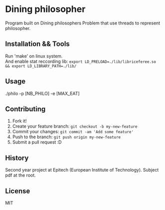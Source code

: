 # Dining philosopher

Program built on Dining philosophers Problem that use threads to represent philosopher.

## Installation && Tools

Run 'make' on linux system.</br>
And enable stat reccording lib: `export LD_PRELOAD=./lib/libriceferee.so && export LD_LIBRARY_PATH=./lib/`</br>

## Usage

./philo -p [NB_PHILO] -e [MAX_EAT]

## Contributing

1. Fork it!
2. Create your feature branch: `git checkout -b my-new-feature`
3. Commit your changes: `git commit -am 'Add some feature'`
4. Push to the branch: `git push origin my-new-feature`
5. Submit a pull request :D

## History

Second year project at Epitech (European Institute of Technology). Subject pdf at the root.

## License

MIT
